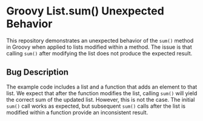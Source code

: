 # Groovy List.sum() Unexpected Behavior

This repository demonstrates an unexpected behavior of the `sum()` method in Groovy when applied to lists modified within a method. The issue is that calling `sum()` after modifying the list does not produce the expected result.

## Bug Description
The example code includes a list and a function that adds an element to that list. We expect that after the function modifies the list, calling `sum()` will yield the correct sum of the updated list.  However, this is not the case. The initial `sum()` call works as expected, but subsequent `sum()` calls after the list is modified within a function provide an inconsistent result.